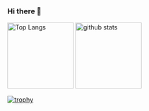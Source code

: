 ### Hi there 👋

<p align="left"> 
  <img alt="Top Langs" height="150px" src="https://github-readme-stats.vercel.app/api/top-langs/?username=tatsu0731&layout=compact&count_private=true&show_icons=true&theme=onedark" />
  <img alt="github stats" height="150px" src="https://github-readme-stats.vercel.app/api?username=tatsu0731&count_private=true&show_icons=true&show_icons=true&theme=onedark" />
</p>

[![trophy](https://github-profile-trophy.vercel.app/?username=tatsu0731&theme=onedark&column=7
)](https://github.com/ryo-ma/github-profile-trophy)


